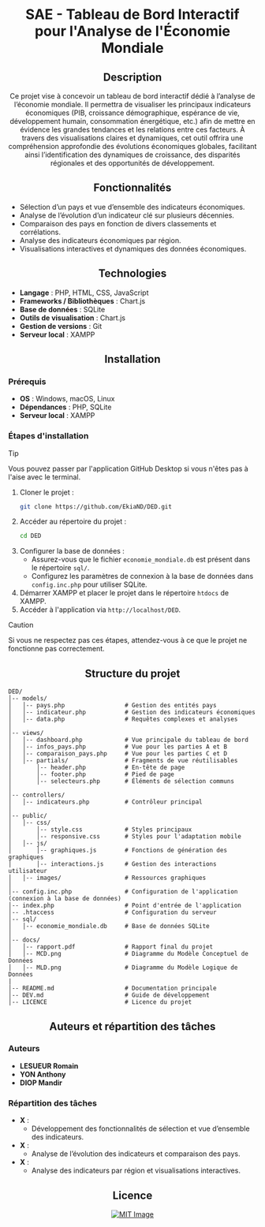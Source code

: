 <div align="center">

# SAE - Tableau de Bord Interactif pour l'Analyse de l'Économie Mondiale

## Description

Ce projet vise à concevoir un tableau de bord interactif dédié à l’analyse de l’économie mondiale. Il permettra de visualiser les principaux indicateurs économiques (PIB, croissance démographique, espérance de vie, développement humain, consommation énergétique, etc.) afin de mettre en évidence les grandes tendances et les relations entre ces facteurs. À travers des visualisations claires et dynamiques, cet outil offrira une compréhension approfondie des évolutions économiques globales, facilitant ainsi l’identification des dynamiques de croissance, des disparités régionales et des opportunités de développement.

</div>

<div align="center">

## Fonctionnalités

</div>

- Sélection d’un pays et vue d’ensemble des indicateurs économiques.
- Analyse de l’évolution d’un indicateur clé sur plusieurs décennies.
- Comparaison des pays en fonction de divers classements et corrélations.
- Analyse des indicateurs économiques par région.
- Visualisations interactives et dynamiques des données économiques.

<div align="center">

## Technologies

</div>

- **Langage** : PHP, HTML, CSS, JavaScript
- **Frameworks / Bibliothèques** : Chart.js
- **Base de données** : SQLite
- **Outils de visualisation** : Chart.js
- **Gestion de versions** : Git
- **Serveur local** : XAMPP

<div align="center">

## Installation

</div>

### Prérequis

- **OS** : Windows, macOS, Linux
- **Dépendances** : PHP, SQLite
- **Serveur local** : XAMPP

### Étapes d'installation

> [!TIP]
> Vous pouvez passer par l'application GitHub Desktop si vous n'êtes pas à l'aise avec le terminal.

1. Cloner le projet :
   ```sh
   git clone https://github.com/EkiaND/DED.git
   ```
2. Accéder au répertoire du projet :
   ```sh
   cd DED
   ```
3. Configurer la base de données :
   - Assurez-vous que le fichier `economie_mondiale.db` est présent dans le répertoire `sql/`.
   - Configurez les paramètres de connexion à la base de données dans `config.inc.php` pour utiliser SQLite.
4. Démarrer XAMPP et placer le projet dans le répertoire `htdocs` de XAMPP.
5. Accéder à l'application via `http://localhost/DED`.

> [!CAUTION]
> Si vous ne respectez pas ces étapes, attendez-vous à ce que le projet ne fonctionne pas correctement.

<div align="center">

## Structure du projet

</div>

```
DED/
│-- models/
│   │-- pays.php                 # Gestion des entités pays
│   │-- indicateur.php           # Gestion des indicateurs économiques
│   │-- data.php                 # Requêtes complexes et analyses
│
│-- views/
│   │-- dashboard.php            # Vue principale du tableau de bord
│   │-- infos_pays.php           # Vue pour les parties A et B
│   │-- comparaison_pays.php     # Vue pour les parties C et D
│   │-- partials/                # Fragments de vue réutilisables
│       │-- header.php           # En-tête de page
│       │-- footer.php           # Pied de page
│       │-- selecteurs.php       # Éléments de sélection communs
│
│-- controllers/
│   │-- indicateurs.php          # Contrôleur principal
│
│-- public/
│   │-- css/
│       │-- style.css            # Styles principaux
│       │-- responsive.css       # Styles pour l'adaptation mobile
│   │-- js/
│       │-- graphiques.js        # Fonctions de génération des graphiques
│       │-- interactions.js      # Gestion des interactions utilisateur
│   │-- images/                  # Ressources graphiques
│
│-- config.inc.php               # Configuration de l'application (connexion à la base de données)
│-- index.php                    # Point d'entrée de l'application
│-- .htaccess                    # Configuration du serveur
│-- sql/
│   │-- economie_mondiale.db     # Base de données SQLite
│
│-- docs/
│   │-- rapport.pdf              # Rapport final du projet
│   │-- MCD.png                  # Diagramme du Modèle Conceptuel de Données
│   │-- MLD.png                  # Diagramme du Modèle Logique de Données
|
│-- README.md                    # Documentation principale
│-- DEV.md                       # Guide de développement
│-- LICENCE                      # Licence du projet      
```

<div align="center">

## Auteurs et répartition des tâches

</div>

### Auteurs
- **LESUEUR Romain**
- **YON Anthony**
- **DIOP Mandir**

### Répartition des tâches
- **X** :
  - Développement des fonctionnalités de sélection et vue d’ensemble des indicateurs.
- **X** :
  - Analyse de l’évolution des indicateurs et comparaison des pays.
- **X** :
  - Analyse des indicateurs par région et visualisations interactives.

<div align="center">

## Licence

[![MIT Image](https://upload.wikimedia.org/wikipedia/commons/0/0c/MIT_logo.svg)](https://fr.wikipedia.org/wiki/Licence_MIT)

</div>
